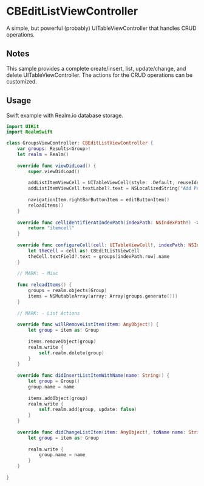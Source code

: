 # CBEditListViewController

A simple, but powerful (probably) UITableViewController that handles CRUD operations.

## Notes

This sample provides a complete create/insert, list, update/change, and delete UITableViewController.
The actions for the CRUD operations can be customized.

## Usage

Swift example with Realm.io database storage.

```swift
import UIKit
import RealmSwift

class GroupsViewController: CBEditListViewController {
    var groups: Results<Group>!
    let realm = Realm()
    
    override func viewDidLoad() {
        super.viewDidLoad()
        
        addListItemViewCell = UITableViewCell(style: .Default, reuseIdentifier: "add")
        addListItemViewCell.textLabel?.text = NSLocalizedString("Add Portfolio", comment: "")
        
        navigationItem.rightBarButtonItem = editButtonItem()
        reloadItems()
    }
    
    override func cellIdentifierAtIndexPath(indexPath: NSIndexPath!) -> String! {
        return "itemcell"
    }
    
    override func configureCell(cell: UITableViewCell!, indexPath: NSIndexPath!) {
        let theCell = cell as! CBEditListViewCell
        theCell.textField?.text = groups[indexPath.row].name
    }
    
    // MARK: - Misc
    
    func reloadItems() {
        groups = realm.objects(Group)
        items = NSMutableArray(array: Array(groups.generate()))
    }
    
    // MARK: - List Actions
    
    override func willRemoveListItem(item: AnyObject!) {
        let group = item as! Group
        
        items.removeObject(group)
        realm.write {
            self.realm.delete(group)
        }
    }
    
    override func didInsertListItemWithName(name: String!) {
        let group = Group()
        group.name = name
        
        items.addObject(group)
        realm.write {
            self.realm.add(group, update: false)
        }
    }
    
    override func didChangeListItem(item: AnyObject!, toName name: String!) {
        let group = item as! Group
        
        realm.write {
            group.name = name
        }
    }
    
}

```
